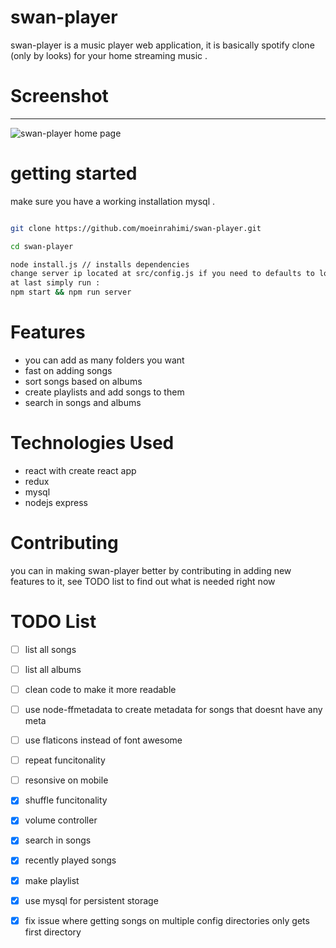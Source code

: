 
# swan-player

  

swan-player is a music player web application, it is basically spotify clone (only by looks) for your home streaming music .

  
  

# Screenshot

-------------

![swan-player home page](https://i.imgsafe.org/bf/bfaa4ef924.png)

  
  
  

# getting started

make sure you have a working installation mysql .

``` bash

git clone https://github.com/moeinrahimi/swan-player.git

cd swan-player

node install.js // installs dependencies
change server ip located at src/config.js if you need to defaults to localhost:8181
at last simply run :
npm start && npm run server
```

  

# Features

- you can add as many folders you want
- fast on adding songs
- sort songs based on albums
- create playlists and add songs to them
- search in songs and albums

  
  

# Technologies Used

- react with create react app
- redux
- mysql
- nodejs express

# Contributing

you can in making swan-player better by contributing in adding new features to it, see TODO list to find out what is needed right now

  

# TODO List

- [ ] list all songs

- [ ] list all albums

- [ ] clean code to make it more readable

- [ ] use node-ffmetadata to create metadata for songs that doesnt have any meta

- [ ] use flaticons instead of font awesome 

- [ ] repeat funcitonality

- [ ] resonsive on mobile

- [x] shuffle funcitonality

- [x] volume controller

- [x] search in songs

- [x] recently played songs

- [x] make playlist


- [x] use mysql for persistent storage

- [x] fix issue where getting songs on multiple config directories only gets first directory